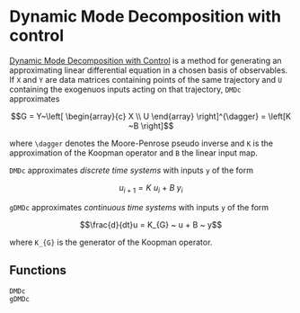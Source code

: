 # Dynamic Mode Decomposition with control

[Dynamic Mode Decomposition with Control](https://epubs.siam.org/doi/abs/10.1137/15M1013857) is a method for
generating an approximating linear differential equation in a chosen basis of observables.
If `X` and `Y` are data matrices containing points of the same trajectory and `U` containing the exogenuos inputs
acting on that trajectory, `DMDc` approximates

```math
G = Y~\left[ \begin{array}{c} X \\ U \end{array} \right]^{\dagger} = \left[K ~B \right]
```

where ``\dagger`` denotes the Moore-Penrose pseudo inverse and `K` is the approximation of the Koopman operator and `B` the linear input map.

`DMDc` approximates *discrete time systems* with inputs ``y`` of the form

```math
u_{i+1} = K ~ u_{i} ~+ ~B ~ y_{i}
```

`gDMDc` approximates *continuous time systems* with inputs ``y`` of the form

```math
\frac{d}{dt}u =  K_{G} ~ u + B ~ y
```

where ``K_{G}`` is the generator of the Koopman operator.

## Functions

```@docs
DMDc
gDMDc
```
